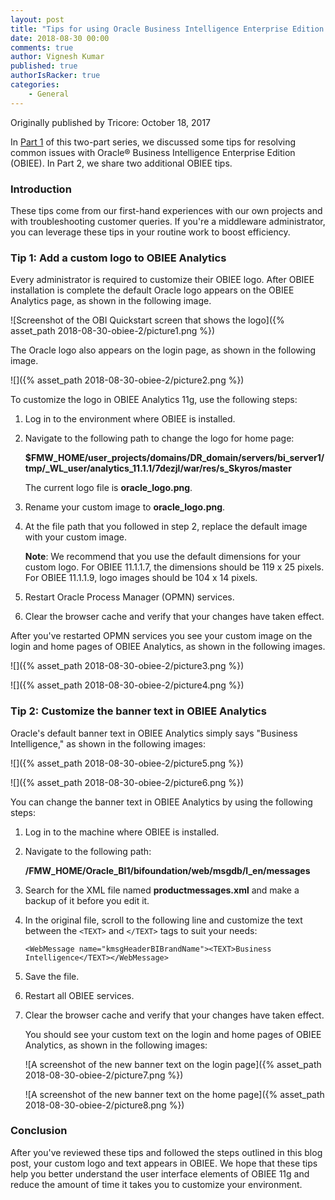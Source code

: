 ```yaml
---
layout: post
title: "Tips for using Oracle Business Intelligence Enterprise Edition: Part 2"
date: 2018-08-30 00:00
comments: true
author: Vignesh Kumar
published: true
authorIsRacker: true
categories:
    - General
---
```


Originally published by Tricore: October 18, 2017

In [Part 1](https://developer.rackspace.com/blog/obiee1/) of this two-part
series, we discussed some tips for resolving common issues with Oracle&reg;
Business Intelligence Enterprise Edition (OBIEE). In Part 2, we share two
additional OBIEE tips.

<!-- more -->

### Introduction

These tips come from our first-hand experiences with our own projects and with
troubleshooting customer queries. If you're a middleware administrator, you
can leverage these tips in your routine work to boost efficiency.

### Tip 1: Add a custom logo to OBIEE Analytics

Every administrator is required to customize their OBIEE logo. After OBIEE
installation is complete the default Oracle logo appears on the OBIEE
Analytics page, as shown in the following image.

![Screenshot of the OBI Quickstart screen that shows the
logo]({% asset_path 2018-08-30-obiee-2/picture1.png %})

The Oracle logo also appears on the login page, as shown in the following
image.

![]({% asset_path 2018-08-30-obiee-2/picture2.png %})

To customize the logo in OBIEE Analytics 11g, use the following steps:

1. Log in to the environment where OBIEE is installed.
2. Navigate to the following path to change the logo for home page:

   **$FMW_HOME/user_projects/domains/DR_domain/servers/bi_server1/tmp/_WL_user/analytics_11.1.1/7dezjl/war/res/s_Skyros/master**

    The current logo file is **oracle_logo.png**.

4. Rename your custom image to **oracle_logo.png**.
5. At the file path that you followed in step 2, replace the default image
   with your custom image.

    **Note**: We recommend that you use the default dimensions for your custom
    logo. For OBIEE 11.1.1.7, the dimensions should be 119 x 25 pixels. For
    OBIEE 11.1.1.9, logo images should be 104 x 14 pixels.

6. Restart Oracle Process Manager (OPMN) services.
7. Clear the browser cache and verify that your changes have taken effect.

After you've restarted OPMN services you see your custom image on the login
and home pages of OBIEE Analytics, as shown in the following images.

![]({% asset_path 2018-08-30-obiee-2/picture3.png %})

![]({% asset_path 2018-08-30-obiee-2/picture4.png %})

### Tip 2: Customize the banner text in OBIEE Analytics

Oracle's default banner text in OBIEE Analytics simply says "Business
Intelligence," as shown in the following images:

![]({% asset_path 2018-08-30-obiee-2/picture5.png %})

![]({% asset_path 2018-08-30-obiee-2/picture6.png %})

You can change the banner text in OBIEE Analytics by using the following steps:

1. Log in to the machine where OBIEE is installed.
2. Navigate to the following path:

    **/FMW_HOME/Oracle_BI1/bifoundation/web/msgdb/l_en/messages**
3. Search for the XML file named **productmessages.xml** and make a backup of
   it before you edit it.
5. In the original file, scroll to the following line and customize the text
   between the `<TEXT>` and `</TEXT>` tags to suit your needs:

    `<WebMessage name="kmsgHeaderBIBrandName"><TEXT>Business Intelligence</TEXT></WebMessage>`
6. Save the file.
7. Restart all OBIEE services.
8. Clear the browser cache and verify that your changes have taken effect.

    You should see your custom text on the login and home pages of OBIEE
    Analytics, as shown in the following images:

    ![A screenshot of the new banner text on the login
    page]({% asset_path 2018-08-30-obiee-2/picture7.png %})

    ![A screenshot of the new banner text on the home
    page]({% asset_path 2018-08-30-obiee-2/picture8.png %})

### Conclusion

After you've reviewed these tips and followed the steps outlined in this blog
post, your custom logo and text appears in OBIEE. We hope that these tips help
you better understand the user interface elements of OBIEE 11g and reduce the
amount of time it takes you to customize your environment.
